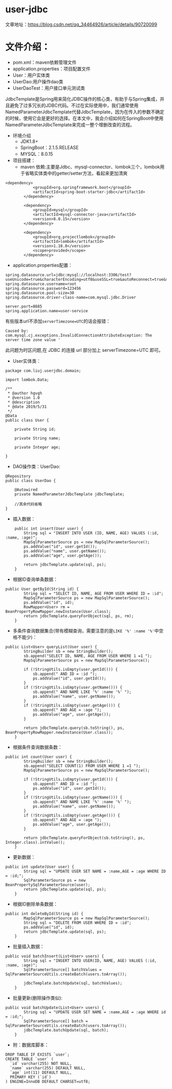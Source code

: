 # user-jdbc
文章地址：https://blog.csdn.net/qq_34464926/article/details/90720099

# 文件介绍：
- pom.xml：maven依赖管理文件
- application.properties：项目配置文件
- User：用户实体类
- UserDao:用户操作dao类
- UserDaoTest：用户接口单元测试类



JdbcTemplate是Spring用来简化JDBC操作的核心类，有助于与Spring集成，并且避免了过多冗长的JDBC代码。不过在实际使用中，我们通常使用NamedParameterJdbcTemplate代替JdbcTemplate，因为在传入的参数不确定的时候，使用它会是更好的选择。在本文中，我会介绍如何在SpringBoot中使用NamedParameterJdbcTemplate来完成一整个增删改查的流程。
- 环境介绍
  - JDK1.8+
  - SpringBoot：2.1.5.RELEASE
  - MYSQL：8.0.15
- 项目搭建：
  - maven 依赖:主要是Jdbc、mysql-connector、lombok三个，lombok用于省略实体类中的getter/setter方法，看起来更加清爽
```
<dependency>
            <groupId>org.springframework.boot</groupId>
            <artifactId>spring-boot-starter-jdbc</artifactId>
        </dependency>

        <dependency>
            <groupId>mysql</groupId>
            <artifactId>mysql-connector-java</artifactId>
            <version>8.0.15</version>
        </dependency>

        <dependency>
            <groupId>org.projectlombok</groupId>
            <artifactId>lombok</artifactId>
            <version>1.18.8</version>
            <scope>provided</scope>
        </dependency>
```
  - application.properties配置：
```
spring.datasource.url=jdbc:mysql://localhost:3306/test?useUnicode=true&characterEncoding=utf8&useSSL=true&autoReconnect=true&serverTimezone=UTC
spring.datasource.username=root
spring.datasource.password=123456
spring.datasource.pool-size=30
spring.datasource.driver-class-name=com.mysql.jdbc.Driver

server.port=8885
spring.application.name=user-service
```
有些版本url不添加`serverTimezone=UTC`的话会报错：
```
Caused by: com.mysql.cj.exceptions.InvalidConnectionAttributeException: The server time zone value '
```
此问题为时区问题,在 JDBC 的连接 url 部分加上 serverTimezone=UTC 即可。 
- User实体类：
```
package com.liuj.userjdbc.domain;

import lombok.Data;

/**
 * @author hgvgh
 * @version 1.0
 * @description
 * @date 2019/5/31
 */
@Data
public class User {

    private String id;

    private String name;

    private Integer age;

}
```
- DAO操作类：UserDao:
```
@Repository
public class UserDao {

    @Autowired
    private NamedParameterJdbcTemplate jdbcTemplate;
    
    //其余代码省略
}

```
- 插入数据：
```
    public int insert(User user) {
        String sql = "INSERT INTO USER (ID, NAME, AGE) VALUES (:id, :name, :age)";
        MapSqlParameterSource ps = new MapSqlParameterSource();
        ps.addValue("id", user.getId());
        ps.addValue("name", user.getName());
        ps.addValue("age", user.getAge());

        return jdbcTemplate.update(sql, ps);
    }
```
- 根据ID查询单条数据：
```
public User getById(String id) {
        String sql = "SELECT ID, NAME, AGE FROM USER WHERE ID = :id";
        MapSqlParameterSource ps = new MapSqlParameterSource();
        ps.addValue("id", id);
        RowMapper<User> rm = BeanPropertyRowMapper.newInstance(User.class);
        return jdbcTemplate.queryForObject(sql, ps, rm);
    }
```
- 多条件查询数据集合(带有模糊查询，需要注意的是`LIKE '%' :name '%'`中空格不能少)：
```
public List<User> queryList(User user) {
        StringBuilder sb = new StringBuilder();
        sb.append("SELECT ID, NAME, AGE FROM USER WHERE 1 =1 ");
        MapSqlParameterSource ps = new MapSqlParameterSource();

        if (!StringUtils.isEmpty(user.getId())) {
            sb.append(" AND ID = :id ");
            ps.addValue("id", user.getId());
        }
        if (!StringUtils.isEmpty(user.getName())) {
            sb.append(" AND NAME LIKE '%' :name '%' ");
            ps.addValue("name", user.getName());
        }
        if (!StringUtils.isEmpty(user.getAge())) {
            sb.append(" AND AGE = :age ");
            ps.addValue("age", user.getAge());
        }

        return jdbcTemplate.query(sb.toString(), ps, BeanPropertyRowMapper.newInstance(User.class));
    }
```
- 根据条件查询数据条数：
```
public int count(User user) {
        StringBuilder sb = new StringBuilder();
        sb.append("SELECT COUNT(1) FROM USER WHERE 1 =1 ");
        MapSqlParameterSource ps = new MapSqlParameterSource();

        if (!StringUtils.isEmpty(user.getId())) {
            sb.append(" AND ID = :id ");
            ps.addValue("id", user.getId());
        }
        if (!StringUtils.isEmpty(user.getName())) {
            sb.append(" AND NAME LIKE '%' :name '%' ");
            ps.addValue("name", user.getName());
        }
        if (!StringUtils.isEmpty(user.getAge())) {
            sb.append(" AND AGE = :age ");
            ps.addValue("age", user.getAge());
        }

        return jdbcTemplate.queryForObject(sb.toString(), ps, Integer.class).intValue();
    }
```
- 更新数据：
```
public int update(User user) {
        String sql = "UPDATE USER SET NAME = :name,AGE = :age WHERE ID = :id;";
        SqlParameterSource ps = new BeanPropertySqlParameterSource(user);
        return jdbcTemplate.update(sql, ps);
    }
```
- 根据ID删除单条数据：
```
public int deleteById(String id) {
        MapSqlParameterSource ps = new MapSqlParameterSource();
        String sql = "DELETE FROM USER WHERE ID = :id";
        ps.addValue("id", id);
        return jdbcTemplate.update(sql, ps);
    }
```
- 批量插入数据：
```
public void batchInsert(List<User> users) {
        String sql = "INSERT INTO USER(ID, NAME, AGE) VALUES (:id, :name, :age)";
        SqlParameterSource[] batchValues = SqlParameterSourceUtils.createBatch(users.toArray());

        jdbcTemplate.batchUpdate(sql, batchValues);
    }
```
- 批量更新(删除操作类似):
```
public void batchUpdate(List<User> users) {
        String sql = "UPDATE USER SET NAME = :name,AGE = :age WHERE id = :id;";
        SqlParameterSource[] batch = SqlParameterSourceUtils.createBatch(users.toArray());
        jdbcTemplate.batchUpdate(sql, batch);
    }
```


- 附：数据库脚本：
```
DROP TABLE IF EXISTS `user`;
CREATE TABLE `user` (
  `id` varchar(255) NOT NULL,
  `name` varchar(255) DEFAULT NULL,
  `age` int(11) DEFAULT NULL,
  PRIMARY KEY (`id`)
) ENGINE=InnoDB DEFAULT CHARSET=utf8;
```
